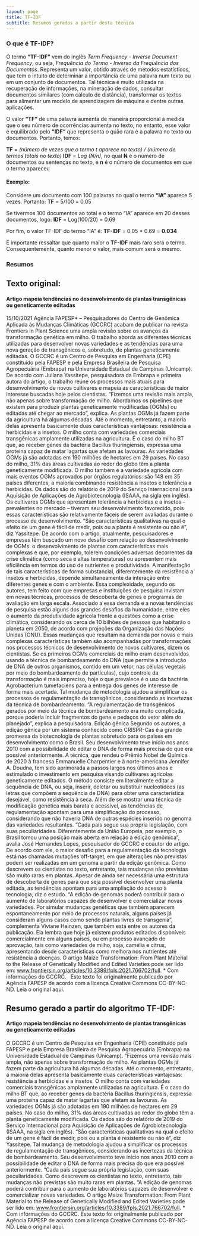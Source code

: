 ```yaml
---
layout: page
title: TF-IDF
subtitle: Resumos gerados a partir desta técnica
---
```

### O que é TF-IDF?
O termo **“TF-IDF”** vem do inglês *Term Frequency - Inverse Document Frequency*, ou seja, *Frequência do Termo - Inverso da Frequência dos Documentos*. Representa um valor, obtido através de métodos estatísticos, que tem o intuito de determinar a importância de uma palavra num texto ou em um conjunto de documentos. Tal técnica é muito utilizada na recuperação de informações, na mineração de dados, consultar documentos similares (com cálculo de distância), transformar os textos para alimentar um modelo de aprendizagem de máquina e dentre outras aplicações.

O valor **“TF”** de uma palavra aumenta de maneira proporcional à medida que o seu número de ocorrências aumenta no texto, no entanto, esse valor é equilibrado pelo **“IDF”** que representa o quão rara é a palavra no texto ou documentos. Portanto, temos:

**TF** = *(número de vezes que o termo t aparece no texto) / (número de termos totais no texto)*
**IDF** = *Log (N/n)*, no qual **N** é o número de documentos ou sentenças no texto, e **n** é o número de documentos em que o termo apareceu

#### Exemplo:
Considere um documento com 100 palavras no qual o termo **“IA”** aparece 5 vezes. Portanto:
**TF** = 5/100 = 0.05

Se tivermos 100 documentos ao total e o termo “IA” aparece em 20 desses documentos, logo:
**IDF** = Log(100/20) = 0.69

Por fim, o valor TF-IDF do termo “IA” é:
**TF-IDF** = 0.05 * 0.69 = **0.034**

É importante ressaltar que quanto maior o **TF-IDF** mais raro será o termo. Consequentemente, quanto menor o valor, mais comum será o mesmo.


### Resumos
## Texto original:
#### Artigo mapeia tendências no desenvolvimento de plantas transgênicas ou geneticamente editadas
15/10/2021 Agência FAPESP* – Pesquisadores do Centro de Genômica Aplicada às Mudanças Climáticas (GCCRC) acabam de publicar na revista Frontiers in Plant Science uma ampla revisão sobre os avanços da transformação genética em milho. O trabalho aborda as diferentes técnicas utilizadas para desenvolver novas variedades e as tendências para uma nova geração de transgênicos e, sobretudo, de plantas geneticamente editadas. O GCCRC é um Centro de Pesquisa em Engenharia (CPE) constituído pela FAPESP e pela Empresa Brasileira de Pesquisa Agropecuária (Embrapa) na Universidade Estadual de Campinas (Unicamp). De acordo com Juliana Yassitepe, pesquisadora da Embrapa e primeira autora do artigo, o trabalho reúne os processos mais atuais para desenvolvimento de novos cultivares e mapeia as características de maior interesse buscadas hoje pelos cientistas. “Fizemos uma revisão mais ampla, não apenas sobre transformação de milho. Abordamos os pipelines que existem para produzir plantas geneticamente modificadas [OGMs] ou editadas até chegar ao mercado”, explica. As plantas OGMs já fazem parte da agricultura há algumas décadas. Até o momento, entretanto, a maioria delas apresenta basicamente duas características vantajosas: resistência a herbicidas e a insetos. O milho conta com variedades comerciais transgênicas amplamente utilizadas na agricultura. É o caso do milho BT que, ao receber genes da bactéria Bacillus thuringiensis, expressa uma proteína capaz de matar lagartas que afetam as lavouras. As variedades OGMs já são adotadas em 190 milhões de hectares em 29 países. No caso do milho, 31% das áreas cultivadas ao redor do globo têm a planta geneticamente modificada. O milho também é a variedade agrícola com mais eventos OGMs aprovados por órgãos regulatórios: são 148 em 35 países diferentes, a maioria combinando resistência a insetos e tolerância a herbicidas. Os dados são do relatório de 2019 do Serviço Internacional para Aquisição de Aplicações de Agrobiotecnologia (ISAAA, na sigla em inglês). Os cultivares OGMs que apresentam tolerância a herbicidas e a insetos – prevalentes no mercado – tiveram seu desenvolvimento favorecido, pois essas características são relativamente fáceis de serem avaliadas durante o processo de desenvolvimento. “São características qualitativas na qual o efeito de um gene é fácil de medir, pois ou a planta é resistente ou não é”, diz Yassitepe. De acordo com o artigo, atualmente, pesquisadores e empresas têm buscado um novo desafio com relação ao desenvolvimento de OGMs: o desenvolvimento de plantas com características mais complexas e que, por exemplo, tolerem condições adversas decorrentes da crise climática (como seca e altas temperaturas) ou apresentem mais eficiência em termos do uso de nutrientes e produtividade. A manifestação de tais características de forma substancial, diferentemente da resistência a insetos e herbicidas, depende simultaneamente da interação entre diferentes genes e com o ambiente. Essa complexidade, segundo os autores, tem feito com que empresas e instituições de pesquisa invistam em novas técnicas, processos de descoberta de genes e programas de avaliação em larga escala. Associado a essa demanda e a novas tendências de pesquisa estão alguns dos grandes desafios da humanidade, entre eles o aumento da produtividade agrícola frente a questões como a crise climática, considerando os cerca de 10 bilhões de pessoas que habitarão o planeta em 2050, de acordo com projeções da Organização das Nações Unidas (ONU). Essas mudanças que resultam na demanda por novas e mais complexas características também são acompanhadas por transformações nos processos técnicos de desenvolvimento de novos cultivares, dizem os cientistas. Se os primeiros OGMs comerciais de milho eram desenvolvidos usando a técnica de bombardeamento do DNA (que permite a introdução de DNA de outros organismos, contido em um vetor, nas células vegetais por meio do bombardeamento de partículas), cujo controle da transformação é mais impreciso, hoje o que prevalece é o uso da bactéria Agrobacterium tumefaciens para a entrega dos genes de interesse de forma mais acertada. Tal mudança de metodologia ajudou a simplificar os processos de regulamentação de transgênicos, considerando as incertezas da técnica de bombardeamento. “A regulamentação de transgênicos gerados por meio da técnica de bombardeamento era muito complicada, porque poderia incluir fragmentos do gene e pedaços do vetor além do planejado”, explica a pesquisadora. Edição gênica Segundo os autores, a edição gênica por um sistema conhecido como CRISPR-Cas é a grande promessa da biotecnologia de plantas sobretudo para os países em desenvolvimento como o Brasil. Seu desenvolvimento teve início nos anos 2010 com a possibilidade de editar o DNA de forma mais precisa do que era possível anteriormente. A técnica, que rendeu o Prêmio Nobel de Química de 2020 à francesa Emmanuelle Charpentier e à norte-americana Jennifer A. Doudna, tem sido aprimorada a passos largos nos últimos anos e estimulado o investimento em pesquisa visando cultivares agrícolas geneticamente editados. O método consiste em literalmente editar a sequência de DNA, ou seja, inserir, deletar ou substituir nucleotídeos (as letras que compõem a sequência de DNA) para obter uma característica desejável, como resistência à seca. Além de se mostrar uma técnica de modificação genética mais barata e acessível, as tendências de regulamentação apontam para uma simplificação do processo, considerando que não haveria DNA de outras espécies inserido no genoma das variedades resultantes. “Cada país segue sua própria legislação, com suas peculiaridades. Diferentemente da União Europeia, por exemplo, o Brasil tomou uma posição mais aberta em relação à edição genômica”, avalia José Hernandes Lopes, pesquisador do GCCRC e coautor do artigo. De acordo com ele, o maior desafio para a regulamentação da tecnologia está nas chamadas mutações off-target, em que alterações não previstas podem ser realizadas em um genoma a partir da edição genômica. Como descrevem os cientistas no texto, entretanto, tais mudanças não previstas são muito raras em plantas. Apesar de ainda ser necessária uma estrutura de descoberta de genes para que seja possível desenvolver uma planta editada, as tendências apontam para uma ampliação do acesso à tecnologia, diz o estudo. “A edição de genomas poderá contribuir para o aumento de laboratórios capazes de desenvolver e comercializar novas variedades. Por simular mudanças genéticas que também aparecem espontaneamente por meio de processos naturais, alguns países já consideram alguns casos como sendo plantas livres de transgenia”, complementa Viviane Heinzen, que também está entre os autores da publicação. Ela lembra que hoje já existem produtos editados disponíveis comercialmente em alguns países, ou em processo avançado de aprovação, tais como variedades de milho, soja, camélia e citrus, apresentando desde características como melhora nos nutrientes até resistência a doenças. O artigo  Maize Transformation: From Plant Material to the Release of Genetically Modified and Edited Varieties pode ser lido em: www.frontiersin.org/articles/10.3389/fpls.2021.766702/full. * Com informações do GCCRC.   Este texto foi originalmente publicado por Agência FAPESP de acordo com a licença Creative Commons CC-BY-NC-ND. Leia o original aqui.

## Resumo gerado a partir do algoritmo TF-IDF:
#### Artigo mapeia tendências no desenvolvimento de plantas transgênicas ou geneticamente editadas
O GCCRC é um Centro de Pesquisa em Engenharia (CPE) constituído pela FAPESP e pela Empresa Brasileira de Pesquisa Agropecuária (Embrapa) na Universidade Estadual de Campinas (Unicamp). “Fizemos uma revisão mais ampla, não apenas sobre transformação de milho. As plantas OGMs já fazem parte da agricultura há algumas décadas. Até o momento, entretanto, a maioria delas apresenta basicamente duas características vantajosas: resistência a herbicidas e a insetos. O milho conta com variedades comerciais transgênicas amplamente utilizadas na agricultura. É o caso do milho BT que, ao receber genes da bactéria Bacillus thuringiensis, expressa uma proteína capaz de matar lagartas que afetam as lavouras. As variedades OGMs já são adotadas em 190 milhões de hectares em 29 países. No caso do milho, 31% das áreas cultivadas ao redor do globo têm a planta geneticamente modificada. Os dados são do relatório de 2019 do Serviço Internacional para Aquisição de Aplicações de Agrobiotecnologia (ISAAA, na sigla em inglês). “São características qualitativas na qual o efeito de um gene é fácil de medir, pois ou a planta é resistente ou não é”, diz Yassitepe. Tal mudança de metodologia ajudou a simplificar os processos de regulamentação de transgênicos, considerando as incertezas da técnica de bombardeamento. Seu desenvolvimento teve início nos anos 2010 com a possibilidade de editar o DNA de forma mais precisa do que era possível anteriormente. “Cada país segue sua própria legislação, com suas peculiaridades. Como descrevem os cientistas no texto, entretanto, tais mudanças não previstas são muito raras em plantas. “A edição de genomas poderá contribuir para o aumento de laboratórios capazes de desenvolver e comercializar novas variedades. O artigo  Maize Transformation: From Plant Material to the Release of Genetically Modified and Edited Varieties pode ser lido em: www.frontiersin.org/articles/10.3389/fpls.2021.766702/full. * Com informações do GCCRC. Este texto foi originalmente publicado por Agência FAPESP de acordo com a licença Creative Commons CC-BY-NC-ND. Leia o original aqui.

